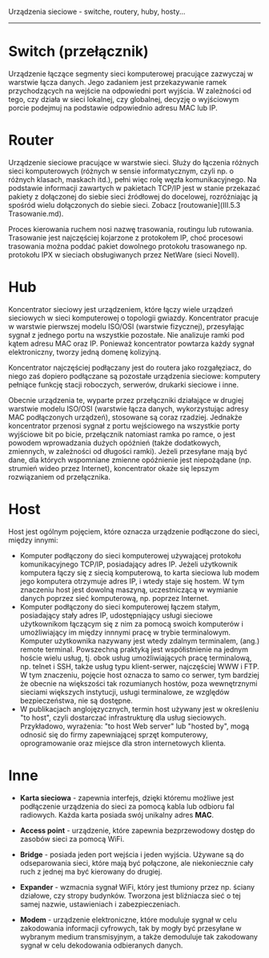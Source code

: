 Urządzenia sieciowe - switche, routery, huby, hosty...

---

# Switch (przełącznik)
Urządzenie łączące segmenty sieci komputerowej pracujące zazwyczaj w warstwie łącza danych. Jego zadaniem jest przekazywanie ramek przychodzących na wejście na odpowiedni port wyjścia. W zależności od tego, czy działa w sieci lokalnej, czy globalnej, decyzję o wyjściowym porcie podejmuj na podstawie odpowiednio adresu MAC lub IP.

# Router
Urządzenie sieciowe pracujące w warstwie sieci. Służy do łączenia różnych sieci komputerowych (różnych w sensie informatycznym, czyli np. o różnych klasach, maskach itd.), pełni więc rolę węzła komunikacyjnego. Na podstawie informacji zawartych w pakietach TCP/IP jest w stanie przekazać pakiety z dołączonej do siebie sieci źródłowej do docelowej, rozróżniając ją spośród wielu dołączonych do siebie sieci.
Zobacz [routowanie](III.5.3 Trasowanie.md).


Proces kierowania ruchem nosi nazwę trasowania, routingu lub rutowania. Trasowanie jest najczęściej kojarzone z protokołem IP, choć procesowi trasowania można poddać pakiet dowolnego protokołu trasowanego np. protokołu IPX w sieciach obsługiwanych przez NetWare (sieci Novell).

# Hub
Koncentrator sieciowy jest urządzeniem, które łączy wiele urządzeń sieciowych w sieci komputerowej o topologii gwiazdy. Koncentrator pracuje w warstwie pierwszej modelu ISO/OSI (warstwie fizycznej), przesyłając sygnał z jednego portu na wszystkie pozostałe. Nie analizuje ramki pod kątem adresu MAC oraz IP. Ponieważ koncentrator powtarza każdy sygnał elektroniczny, tworzy jedną domenę kolizyjną.

Koncentrator najczęściej podłączany jest do routera jako rozgałęziacz, do niego zaś dopiero podłączane są pozostałe urządzenia sieciowe: komputery pełniące funkcję stacji roboczych, serwerów, drukarki sieciowe i inne.

Obecnie urządzenia te, wyparte przez przełączniki działające w drugiej warstwie modelu ISO/OSI (warstwie łącza danych, wykorzystując adresy MAC podłączonych urządzeń), stosowane są coraz rzadziej. Jednakże koncentrator przenosi sygnał z portu wejściowego na wszystkie porty wyjściowe bit po bicie, przełącznik natomiast ramka po ramce, o jest powodem wprowadzania dużych opóźnień (także dodatkowych, zmiennych, w zależności od długości ramki). Jeżeli przesyłane mają być dane, dla których wspomniane zmienne opóźnienie jest niepożądane (np. strumień wideo przez Internet), koncentrator okaże się lepszym rozwiązaniem od przełącznika.

# Host
Host jest ogólnym pojęciem, które oznacza urządzenie podłączone do sieci, między innymi:
* Komputer podłączony do sieci komputerowej używającej protokołu komunikacyjnego TCP/IP, posiadający adres IP. Jeżeli użytkownik komputera łączy się z siecią komputerową, to karta sieciowa lub modem jego komputera otrzymuje adres IP, i wtedy staje się hostem. W tym znaczeniu host jest dowolną maszyną, uczestniczącą w wymianie danych poprzez sieć komputerową, np. poprzez Internet.
* Komputer podłączony do sieci komputerowej łączem stałym, posiadający stały adres IP, udostępniający usługi sieciowe użytkownikom łączącym się z nim za pomocą swoich komputerów i umożliwiający im między innnymi pracę w trybie terminalowym. Komputer użytkownika nazywany jest wtedy zdalnym terminalem, (ang.) remote terminal. Powszechną praktyką jest współistnienie na jednym hoście wielu usług, tj. obok usług umożliwiających pracę terminalową, np. telnet i SSH, także usług typu klient-serwer, najczęściej WWW i FTP. W tym znaczeniu, pojęcie host oznacza to samo co serwer, tym bardziej że obecnie na większości tak rozumianych hostów, poza wewnętrznymi sieciami większych instytucji, usługi terminalowe, ze względów bezpieczeństwa, nie są dostępne.
* W publikacjach anglojęzycznych, termin host używany jest w określeniu "to host", czyli dostarczać infrastrukturę dla usług sieciowych. Przykładowo, wyrażenia: "to host Web server" lub "hosted by", mogą odnosić się do firmy zapewniającej sprzęt komputerowy, oprogramowanie oraz miejsce dla stron internetowych klienta.

# Inne
  * **Karta sieciowa** - zapewnia interfejs, dzięki któremu możliwe jest podłączenie urządzenia do sieci za pomocą kabla lub odbioru fal radiowych. Każda karta posiada swój unikalny adres __MAC__.

  * **Access point** - urządzenie, które zapewnia bezprzewodowy dostęp do zasobów sieci za pomocą WiFi.

  * **Bridge** - posiada jeden port wejścia i jeden wyjścia. Używane są do odseparowania sieci, które mają być połączone, ale niekoniecznie cały ruch z jednej ma być kierowany do drugiej.

  * **Expander** - wzmacnia sygnał WiFi, który jest tłumiony przez np. ściany działowe, czy stropy budynków. Tworzona jest bliźniacza sieć o tej samej nazwie, ustawieniach i zabezpieczeniach.

  * **Modem** - urządzenie elektroniczne, które moduluje sygnał w celu zakodowania informacji cyfrowych, tak by mogły być przesyłane w wybranym medium transmisyjnym, a także demoduluje tak zakodowany sygnał w celu dekodowania odbieranych danych.